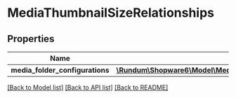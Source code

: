 # MediaThumbnailSizeRelationships

## Properties
Name | Type | Description | Notes
------------ | ------------- | ------------- | -------------
**media_folder_configurations** | [**\Rundum\Shopware6\Model\MediaThumbnailSizeRelationshipsMediaFolderConfigurations**](MediaThumbnailSizeRelationshipsMediaFolderConfigurations.md) |  | [optional] 

[[Back to Model list]](../../README.md#documentation-for-models) [[Back to API list]](../../README.md#documentation-for-api-endpoints) [[Back to README]](../../README.md)

